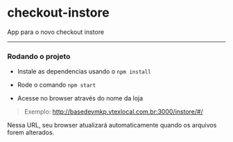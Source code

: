 # checkout-instore

App para o novo checkout instore

---

### Rodando o projeto
- Instale as dependencias usando o `npm install`

- Rode o comando `npm start`

- Acesse no browser através do nome da loja
> Exemplo: http://basedevmkp.vtexlocal.com.br:3000/instore/#/

Nessa URL, seu browser atualizará automaticamente quando os arquivos forem alterados.
